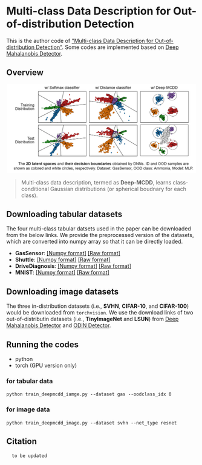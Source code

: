 # Multi-class Data Description for Out-of-distribution Detection

This is the author code of ["Multi-class Data Description for Out-of-distribution Detection"]().
Some codes are implemented based on [Deep Mahalanobis Detector](https://github.com/pokaxpoka/deep_Mahalanobis_detector).

## Overview

<p align="center">
<img src="./figure/deepmcdd.png" width="500">
</p>

> Multi-class data description, termed as **Deep-MCDD**, learns class-conditional Gaussian distributions (or spherical boudnary for each class).

## Downloading tabular datasets

The four multi-class tabular datsets used in the paper can be downloaded from the below links.
We provide the preprocessed version of the datasets, which are converted into numpy array so that it can be directly loaded.

- **GasSensor**: [[Numpy format]]() [[Raw format]]()
- **Shuttle**: [[Numpy format]]() [[Raw format]]()
- **DriveDiagnosis**: [[Numpy format]]() [[Raw format]]()
- **MNIST**: [[Numpy format]]() [[Raw format]]()

## Downloading image datasets

The three in-distribution datasets (i.e., **SVHN**, **CIFAR-10**, and **CIFAR-100**) would be downloaded from ``torchvision``.
We use the download links of two out-of-distributin datasets (i.e., **TinyImageNet** and **LSUN**) from [Deep Mahalanobis Detector](https://github.com/pokaxpoka/deep_Mahalanobis_detector) and [ODIN Detector](https://github.com/ShiyuLiang/odin-pytorch).

## Running the codes

- python
- torch (GPU version only)

### for tabular data
```
python train_deepmcdd_iamge.py --dataset gas --oodclass_idx 0
```

### for image data
```
python train_deepmcdd_image.py --dataset svhn --net_type resnet
```

## Citation
```
  to be updated
```
